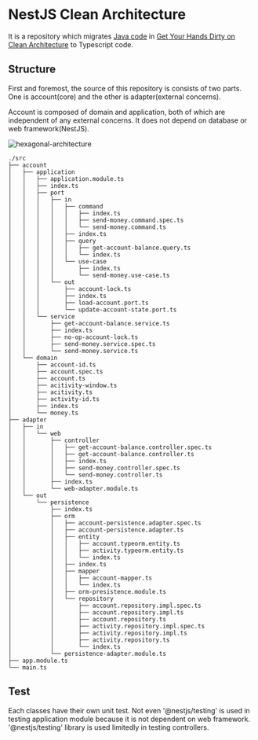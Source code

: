 # NestJS Clean Architecture

It is a repository which migrates [Java code](https://github.com/thombergs/buckpal/tree/master) in [Get Your Hands Dirty on Clean Architecture](https://reflectoring.io/book/) to Typescript code.

## Structure

First and foremost, the source of this repository is consists of two parts.
One is account(core) and the other is adapter(external concerns).

Account is composed of domain and application, both of which are independent of any external concerns.
It does not depend on database or web framework(NestJS).

![hexagonal-architecture](https://reflectoring.io/images/gyhdoca/hexagonal-architecture_hu6764515d7030d45af6f7f498c79e292b_50897_956x0_resize_box_3.png)


```
./src
├── account
│   ├── application
│   │   ├── application.module.ts
│   │   ├── index.ts
│   │   ├── port
│   │   │   ├── in
│   │   │   │   ├── command
│   │   │   │   │   ├── index.ts
│   │   │   │   │   ├── send-money.command.spec.ts
│   │   │   │   │   └── send-money.command.ts
│   │   │   │   ├── index.ts
│   │   │   │   ├── query
│   │   │   │   │   ├── get-account-balance.query.ts
│   │   │   │   │   └── index.ts
│   │   │   │   └── use-case
│   │   │   │       ├── index.ts
│   │   │   │       └── send-money.use-case.ts
│   │   │   └── out
│   │   │       ├── account-lock.ts
│   │   │       ├── index.ts
│   │   │       ├── load-account.port.ts
│   │   │       └── update-account-state.port.ts
│   │   └── service
│   │       ├── get-account-balance.service.ts
│   │       ├── index.ts
│   │       ├── no-op-account-lock.ts
│   │       ├── send-money.service.spec.ts
│   │       └── send-money.service.ts
│   └── domain
│       ├── account-id.ts
│       ├── account.spec.ts
│       ├── account.ts
│       ├── acitivity-window.ts
│       ├── acitivity.ts
│       ├── activity-id.ts
│       ├── index.ts
│       └── money.ts
├── adapter
│   ├── in
│   │   └── web
│   │       ├── controller
│   │       │   ├── get-account-balance.controller.spec.ts
│   │       │   ├── get-account-balance.controller.ts
│   │       │   ├── index.ts
│   │       │   ├── send-money.controller.spec.ts
│   │       │   └── send-money.controller.ts
│   │       ├── index.ts
│   │       └── web-adapter.module.ts
│   └── out
│       └── persistence
│           ├── index.ts
│           ├── orm
│           │   ├── account-persistence.adapter.spec.ts
│           │   ├── account-persistence.adapter.ts
│           │   ├── entity
│           │   │   ├── account.typeorm.entity.ts
│           │   │   ├── activity.typeorm.entity.ts
│           │   │   └── index.ts
│           │   ├── index.ts
│           │   ├── mapper
│           │   │   ├── account-mapper.ts
│           │   │   └── index.ts
│           │   ├── orm-presistence.module.ts
│           │   └── repository
│           │       ├── account.repository.impl.spec.ts
│           │       ├── account.repository.impl.ts
│           │       ├── account.repository.ts
│           │       ├── activity.repository.impl.spec.ts
│           │       ├── activity.repository.impl.ts
│           │       ├── activity.repository.ts
│           │       └── index.ts
│           └── persistence-adapter.module.ts
├── app.module.ts
└── main.ts
```

## Test

Each classes have their own unit test.
Not even '@nestjs/testing' is used in testing application module because it is not dependent on web framework. 
'@nestjs/testing' library is used limitedly in testing controllers.
